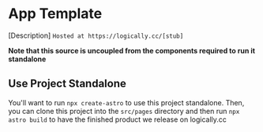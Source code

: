 # App Template
[Description]
`Hosted at https://logically.cc/[stub]`

**Note that this source is uncoupled from the components required to run it standalone**

## Use Project Standalone
You'll want to run `npx create-astro` to use this project standalone. Then, you can clone this project into the `src/pages` directory and then run `npx astro build` to have the finished product we release on logically.cc